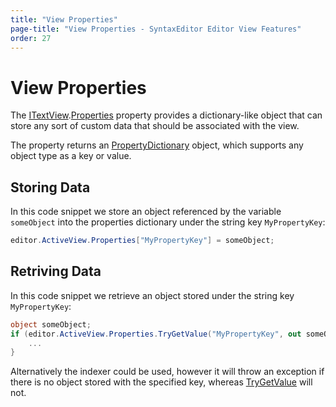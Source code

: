 ```yaml
---
title: "View Properties"
page-title: "View Properties - SyntaxEditor Editor View Features"
order: 27
---
```

# View Properties

The [ITextView](xref:@ActiproUIRoot.Controls.SyntaxEditor.ITextView).[Properties](xref:@ActiproUIRoot.Controls.SyntaxEditor.ITextView.Properties) property provides a dictionary-like object that can store any sort of custom data that should be associated with the view.

The property returns an [PropertyDictionary](xref:ActiproSoftware.Text.Utility.PropertyDictionary) object, which supports any object type as a key or value.

## Storing Data

In this code snippet we store an object referenced by the variable `someObject` into the properties dictionary under the string key `MyPropertyKey`:

```csharp
editor.ActiveView.Properties["MyPropertyKey"] = someObject;
```

## Retriving Data

In this code snippet we retrieve an object stored under the string key `MyPropertyKey`:

```csharp
object someObject;
if (editor.ActiveView.Properties.TryGetValue("MyPropertyKey", out someObject)) {
	...
}
```

Alternatively the indexer could be used, however it will throw an exception if there is no object stored with the specified key, whereas [TryGetValue](xref:ActiproSoftware.Text.Utility.PropertyDictionary.TryGetValue*) will not.
